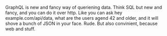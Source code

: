 GraphQL is new and fancy way of queriening data. Think SQL but new and fancy, and you can do it over http. Like you can ask hey example.com/api/data, what are the users agend 42 and older, and it will shove a bunch of JSON in your face. Rude. But also convinient, because web and stuff.



